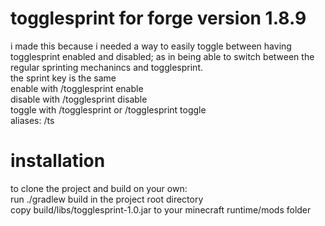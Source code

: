 # togglesprint for forge version 1.8.9
i made this because i needed a way to easily toggle between having togglesprint enabled and disabled; as in being able to switch between the regular sprinting mechanincs and togglesprint.  
the sprint key is the same  
enable with /togglesprint enable   
disable with /togglesprint disable   
toggle with /togglesprint or /togglesprint toggle  
aliases: /ts  

# installation
to clone the project and build on your own:  
run ./gradlew build in the project root directory  
copy build/libs/togglesprint-1.0.jar to your minecraft runtime/mods folder
